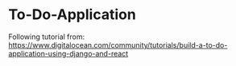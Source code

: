 # To-Do-Application
Following tutorial from: https://www.digitalocean.com/community/tutorials/build-a-to-do-application-using-django-and-react
